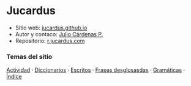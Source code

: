 # Jucardus

* Sitio web: [jucardus.github.io](https://jucardus.github.io)
* Autor y contaco: [Julio Cárdenas P.](https://jucardus.github.io/#autor-y-contacto)
* Repositorio: [r.jucardus.com](https://r.jucardus.com)

### Temas del sitio

[Actividad](https://jucardus.github.io/indices/actividad.html) · [Diccionarios](https://jucardus.github.io/indices/diccionarios.html) · [Escritos](https://jucardus.github.io/indices/escritos.html) · [Frases desglosasdas](https://jucardus.github.io/indices/frases.html) · [Gramáticas](https://jucardus.github.io/indices/gramaticas.html) · [Índice](https://jucardus.github.io/indices/alfabetico.html)
